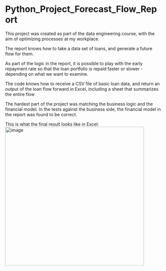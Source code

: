 # Python_Project_Forecast_Flow_Report

This project was created as part of the data engineering course, with the aim of optimizing processes at my workplace.

The report knows how to take a data set of loans, and generate a future flow for them.

As part of the logic in the report, it is possible to play with the early repayment rate so that the loan portfolio is repaid faster or slower - depending on what we want to examine.

The code knows how to receive a CSV file of basic loan data, and return an output of the loan flow forward in Excel, including a sheet that summarizes the entire flow

The hardest part of the project was matching the business logic and the financial model. In the tests against the business side, the financial model in the report was found to be correct.

This is what the final result looks like in Excel:
<img width="446" alt="image" src="https://github.com/anatzaf/Python_Project_Forecast_Flow_Report/assets/157733416/14ee6742-d209-4b4b-bf9c-cf12bb45948a">
